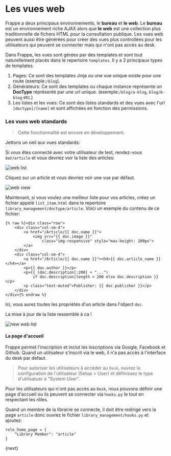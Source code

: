 # Les vues web

Frappe a deux principaux environnements, le **bureau** et **le web**. Le **bureau** est un environnement riche AJAX alors
que **le web** est une collection plus traditionnelle de fichers HTML pour la consultation publique. Les vues web peuvent
aussi être générées pour créer des vues plus controllées pour les utilisateurs qui peuvent se connecter mais qui n'ont pas
accès au desk.

Dans Frappe, les vues sont gérées par des templates et sont tout naturellement placés dans le repertoire `templates`. Il 
y a 2 principaux types de templates.

1. Pages: Ce sont des templates Jinja ou une vue unique existe pour une route (exemple:`/blog`).
2. Générateurs: Ce sont des templates ou chaque instance représente un **DocType** réprésenté par une url unique. (exemple:`/blog/a-blog`, `blog/b-blog` etc.)
3. Les listes et les vues: Ce sont des listes standards et des vues avec l'url `[doctype]/[name]` et sont affichées en fonction des permissions.

### Les vues web standards

> Cette fonctionnalité est encore en développement.

Jettons un oeil aux vues standards:

Si vous êtes connecté avec votre utilisateur de test, rendez-vous sur`/article` et vous devriez voir la liste des articles:

<img class="screenshot" alt="web list" src="{{docs_base_url}}/assets/img/web-list.png">

Cliquez sur un article et vous devriez voir une vue par défaut.

<img class="screenshot" alt="web view" src="{{docs_base_url}}/assets/img/web-view.png">

Maintenant, si vous voulez une meilleur liste pour vos articles, créez un fichier appelé `list_item.html` dans le 
repertoire `library_management/doctype/article`. Voici un exemple du contenu de ce fichier:

	{% raw %}<div class="row">
		<div class="col-sm-4">
			<a href="/Article/{{ doc.name }}">
				<img src="{{ doc.image }}"
					class="img-responsive" style="max-height: 200px">
			</a>
		</div>
		<div class="col-sm-4">
			<a href="/Article/{{ doc.name }}"><h4>{{ doc.article_name }}</h4></a>
			<p>{{ doc.author }}</p>
			<p>{{ (doc.description[:200] + "...")
				if doc.description|length > 200 else doc.description }}</p>
			<p class="text-muted">Publisher: {{ doc.publisher }}</p>
		</div>
	</div>{% endraw %}


Ici, vous aurez toutes les propriétés d'un article dans l'object `doc`.

La mise à jour de la liste ressemble à ca !

<img class="screenshot" alt="new web list" src="{{docs_base_url}}/assets/img/web-list-new.png">

#### La page d'accueil

Frappe permet l'inscription et inclut les inscriptions via Google, Facebook et Github. Quand un utilisateur s'inscrit via
le web, il n'a pas accès à l'interface du desk par defaut.

> Pour autoriser les utilisateurs à accéder au `Desk`, ouvrez la configuration de l'utilisateur (Setup > User) et définissez
 le type d'utilisatuer à "System User".

Pour les utilisateurs qui n'ont pas accès au `Desk`, nous pouvons définir une page d'accueil ou ils peuvent se connecter via
`hooks.py` le tout en respectant les rôles.

Quand un membre de la librairie se connecte, il doit être redirigé vers la page `article` donc ouvrez le fichier `library_management/hooks.py` et ajoutez:

	role_home_page = {
		"Library Member": "article"
	}

{next}
